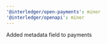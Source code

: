 ```yaml
---
'@interledger/open-payments': minor
'@interledger/openapi': minor
---
```


Added metadata field to payments
